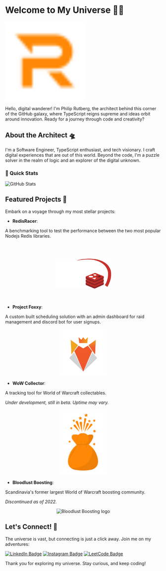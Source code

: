 # Welcome to My Universe 🌌✨

<div align="left">
	<img src="https://raw.githubusercontent.com/rutbergphilip/rutbergphilip/main/logo.svg" alt="My Universe Icon" style="width: 256px; height: auto;">
</div>

Hello, digital wanderer! I'm Philip Rutberg, the architect behind this corner of the GitHub galaxy, where TypeScript reigns supreme and ideas orbit around innovation. Ready for a journey through code and creativity?

## About the Architect 🛸

I'm a Software Engineer, TypeScript enthusiast, and tech visionary. I craft digital experiences that are out of this world. Beyond the code, I'm a puzzle solver in the realm of logic and an explorer of the digital unknown.

### 🚀 Quick Stats

![GitHub Stats](https://github-readme-stats.vercel.app/api?username=rutbergphilip&show_icons=true&theme=radical)

## Featured Projects 🌠

Embark on a voyage through my most stellar projects:

- **RedisRacer**:

A benchmarking tool to test the performance between the two most popular Nodejs Redis libraries.

<div align="center">
	<br/>
	<br/>
	<br/>
	<a href="https://github.com/rutbergphilip/RedisRacer"><img src="https://github.com/rutbergphilip/RedisRacer/blob/main/logo_transparent.png?raw=true" width="180" alt="project-logo"></a>
	<br/>
	<br/>
	<br/>
</div>

- **Project Foxxy**:

A custom built scheduling solution with an admin dashboard for raid management and discord bot for user signups.

<div align="center">
    <a href="https://projectfoxxy.eu/"><img src="https://github.com/rutbergphilip/rutbergphilip/blob/main/FoxxyLogo.png" width="150" height="auto"></a>
</div>

- **WoW Collector**:

A tracking tool for World of Warcraft collectables.

*Under development, still in beta. Uptime may vary.*

<div align="center">
    <a href="https://staging.wowcollector.io/"><img src="https://github.com/rutbergphilip/rutbergphilip/blob/main/WoWCollector.png" width="150" height="auto"></a>
</div>

- **Bloodlust Boosting**:
 
Scandinavia's former largest World of Warcraft boosting community.

*Discontinued as of 2022.*

<div align="center">
    <img src="https://raw.githubusercontent.com/rutbergphilip/rutbergphilip/main/blb.gif" width="150" height="auto" alt="Bloodlust Boosting logo">
</div>

## Let's Connect! 📡

The universe is vast, but connecting is just a click away. Join me on my adventures:

[![LinkedIn Badge](https://img.shields.io/badge/-LinkedIn-0077B5?style=flat-square&logo=LinkedIn&logoColor=white)](https://linkedin.com/in/philiprutberg/)
[![Instagram Badge](https://img.shields.io/badge/-Instagram-E4405F?style=flat-square&logo=Instagram&logoColor=white)](https://instagram.com/rutbergphilip/)
[![LeetCode Badge](https://img.shields.io/badge/-LeetCode-FFA116?style=flat-square&logo=LeetCode&logoColor=black)](https://leetcode.com/rutbergphilip/)

Thank you for exploring my universe. Stay curious, and keep coding!

